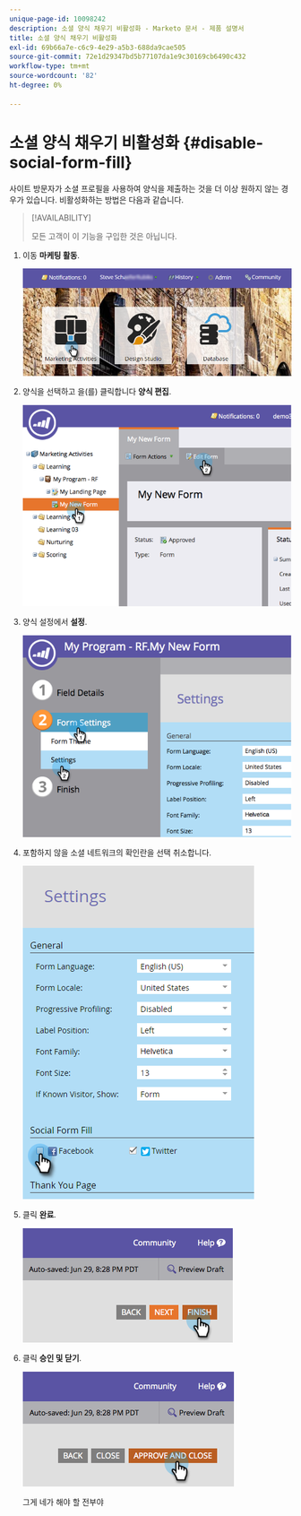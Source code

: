```yaml
---
unique-page-id: 10098242
description: 소셜 양식 채우기 비활성화 - Marketo 문서 - 제품 설명서
title: 소셜 양식 채우기 비활성화
exl-id: 69b66a7e-c6c9-4e29-a5b3-688da9cae505
source-git-commit: 72e1d29347bd5b77107da1e9c30169cb6490c432
workflow-type: tm+mt
source-wordcount: '82'
ht-degree: 0%

---
```


# 소셜 양식 채우기 비활성화 {#disable-social-form-fill}

사이트 방문자가 소셜 프로필을 사용하여 양식을 제출하는 것을 더 이상 원하지 않는 경우가 있습니다. 비활성화하는 방법은 다음과 같습니다.

>[!AVAILABILITY]
>
>모든 고객이 이 기능을 구입한 것은 아닙니다.

1. 이동 **마케팅 활동**.

   ![](assets/login-marketing-activities-10.png)

1. 양식을 선택하고 을(를) 클릭합니다 **양식 편집**.

   ![](assets/image2014-9-15-16-3a35-3a54.png)

1. 양식 설정에서 **설정**.

   ![](assets/image2014-9-15-16-3a36-3a4.png)

1. 포함하지 않을 소셜 네트워크의 확인란을 선택 취소합니다.

   ![](assets/image2016-4-28-16-3a49-3a23.png)

1. 클릭 **완료**.

   ![](assets/image2014-9-15-16-3a36-3a26.png)

1. 클릭 **승인 및 닫기**.

   ![](assets/image2014-9-15-16-3a36-3a33.png)

   그게 네가 해야 할 전부야
